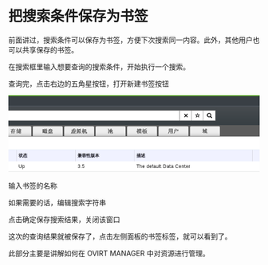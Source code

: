 # 把搜索条件保存为书签

前面讲过，搜索条件可以保存为书签，方便下次搜索同一内容。此外，其他用户也
可以共享保存的书签。

在搜索框里输入想要查询的搜索条件，开始执行一个搜索。

查询完，点击右边的五角星按钮，打开新建书签按钮

![书签按钮](../images/basic-bookmark.png)

输入书签的名称

如果需要的话，编辑搜索字符串

点击确定保存搜索结果，关闭该窗口

这次的查询结果就被保存了，点击左侧面板的书签标签，就可以看到了。

此部分主要是讲解如何在 OVIRT MANAGER 中对资源进行管理。

 
